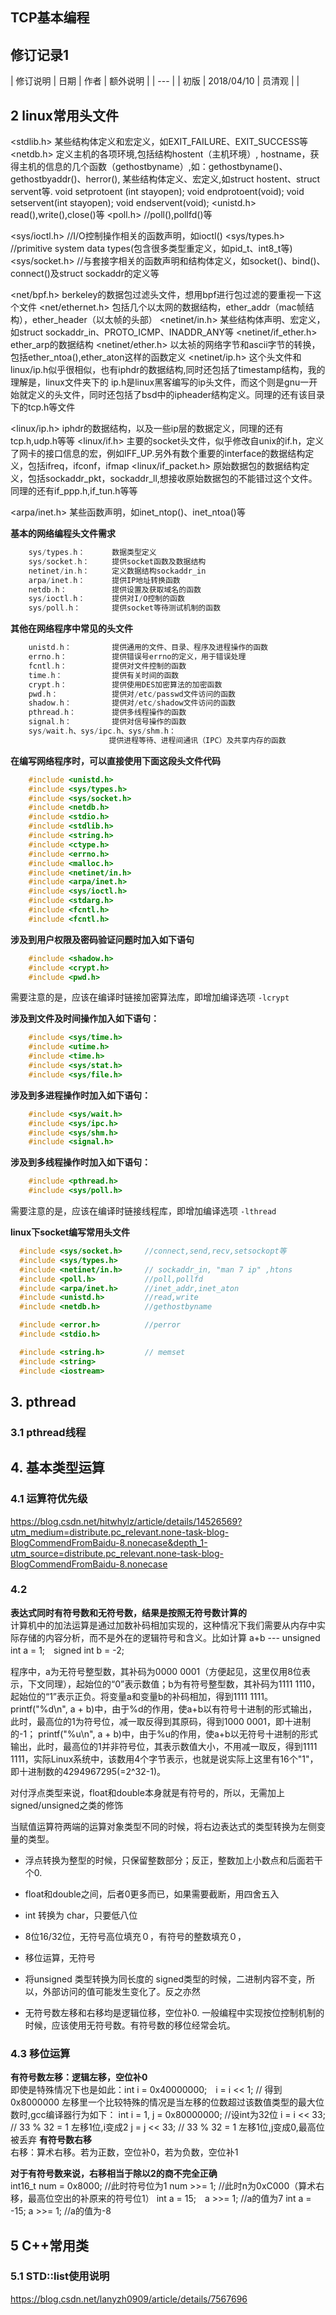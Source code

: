 ## TCP基本编程

##  修订记录1
| 修订说明 | 日期 | 作者 | 额外说明 |
| --- |
| 初版 | 2018/04/10 | 员清观 |  |


## 2 linux常用头文件

<stdlib.h>            某些结构体定义和宏定义，如EXIT_FAILURE、EXIT_SUCCESS等
<netdb.h>             定义主机的各项环境,包括结构hostent（主机环境）, hostname，获得主机的信息的几个函数（gethostbyname）,如：gethostbyname()、gethostbyaddr()、herror(), 某些结构体定义、宏定义,如struct hostent、struct servent等. void setprotoent (int stayopen); void endprotoent(void); void setservent(int stayopen); void endservent(void);
<unistd.h>            read(),write(),close()等
<poll.h>              //poll(),pollfd()等

<sys/ioctl.h>         //I/O控制操作相关的函数声明，如ioctl()
<sys/types.h>         //primitive system data types(包含很多类型重定义，如pid_t、int8_t等)
<sys/socket.h>        //与套接字相关的函数声明和结构体定义，如socket()、bind()、connect()及struct sockaddr的定义等

<net/bpf.h>           berkeley的数据包过滤头文件，想用bpf进行包过滤的要重视一下这个文件
<net/ethernet.h>      包括几个以太网的数据结构，ether_addr（mac帧结构），ether_header（以太帧的头部）
<netinet/in.h>        某些结构体声明、宏定义，如struct sockaddr_in、PROTO_ICMP、INADDR_ANY等
<netinet/if_ether.h>  ether_arp的数据结构
<netinet/ether.h>     以太祯的网络字节和ascii字节的转换，包括ether_ntoa(),ether_aton这样的函数定义
<netinet/ip.h>        这个头文件和linux/ip.h似乎很相似，也有iphdr的数据结构,同时还包括了timestamp结构，我的理解是，linux文件夹下的 ip.h是linux黑客编写的ip头文件，而这个则是gnu一开始就定义的头文件，同时还包括了bsd中的ipheader结构定义。同理的还有该目录下的tcp.h等文件

<linux/ip.h>          iphdr的数据结构，以及一些ip层的数据定义，同理的还有tcp.h,udp.h等等
<linux/if.h>          主要的socket头文件，似乎修改自unix的if.h，定义了网卡的接口信息的宏，例如IFF_UP.另外有数个重要的interface的数据结构定义，包括ifreq，ifconf，ifmap
<linux/if_packet.h>   原始数据包的数据结构定义，包括sockaddr_pkt，sockaddr_ll,想接收原始数据包的不能错过这个文件。同理的还有if_ppp.h,if_tun.h等等

<arpa/inet.h>         某些函数声明，如inet_ntop()、inet_ntoa()等

**基本的网络编程头文件需求**<br>
```cpp
    sys/types.h：      数据类型定义
    sys/socket.h：     提供socket函数及数据结构
    netinet/in.h：     定义数据结构sockaddr_in
    arpa/inet.h：      提供IP地址转换函数
    netdb.h：          提供设置及获取域名的函数
    sys/ioctl.h：      提供对I/O控制的函数
    sys/poll.h：       提供socket等待测试机制的函数
```

**其他在网络程序中常见的头文件**<br>
```cpp
    unistd.h：         提供通用的文件、目录、程序及进程操作的函数
    errno.h：          提供错误号errno的定义，用于错误处理
    fcntl.h：          提供对文件控制的函数
    time.h：           提供有关时间的函数
    crypt.h：          提供使用DES加密算法的加密函数
    pwd.h：            提供对/etc/passwd文件访问的函数
    shadow.h：         提供对/etc/shadow文件访问的函数
    pthread.h：        提供多线程操作的函数
    signal.h：         提供对信号操作的函数
    sys/wait.h、sys/ipc.h、sys/shm.h：
                      提供进程等待、进程间通讯（IPC）及共享内存的函数
```

**在编写网络程序时，可以直接使用下面这段头文件代码**
```cpp
    #include <unistd.h>
    #include <sys/types.h>
    #include <sys/socket.h>
    #include <netdb.h>
    #include <stdio.h>
    #include <stdlib.h>
    #include <string.h>
    #include <ctype.h>
    #include <errno.h>
    #include <malloc.h>
    #include <netinet/in.h>
    #include <arpa/inet.h>
    #include <sys/ioctl.h>
    #include <stdarg.h>
    #include <fcntl.h>
    #include <fcntl.h>
```

**涉及到用户权限及密码验证问题时加入如下语句**<br>
```cpp
    #include <shadow.h>
    #include <crypt.h>
    #include <pwd.h>
```
需要注意的是，应该在编译时链接加密算法库，即增加编译选项 `-lcrypt`

**涉及到文件及时间操作加入如下语句：**
```cpp
    #include <sys/time.h>
    #include <utime.h>
    #include <time.h>
    #include <sys/stat.h>
    #include <sys/file.h>
```
**涉及到多进程操作时加入如下语句：**<br>
```cpp
    #include <sys/wait.h>
    #include <sys/ipc.h>
    #include <sys/shm.h>
    #include <signal.h>
```

**涉及到多线程操作时加入如下语句：**<br>
```cpp
    #include <pthread.h>
    #include <sys/poll.h>
```
需要注意的是，应该在编译时链接线程库，即增加编译选项 `-lthread`

**linux下socket编写常用头文件**
```cpp
  #include <sys/socket.h>     //connect,send,recv,setsockopt等
  #include <sys/types.h>
  #include <netinet/in.h>     // sockaddr_in, "man 7 ip" ,htons
  #include <poll.h>           //poll,pollfd
  #include <arpa/inet.h>      //inet_addr,inet_aton
  #include <unistd.h>         //read,write
  #include <netdb.h>          //gethostbyname

  #include <error.h>          //perror
  #include <stdio.h>

  #include <string.h>         // memset
  #include <string>
  #include <iostream>
```

## 3. pthread
### 3.1 pthread线程
## 4. 基本类型运算

### 4.1 运算符优先级
  https://blog.csdn.net/hitwhylz/article/details/14526569?utm_medium=distribute.pc_relevant.none-task-blog-BlogCommendFromBaidu-8.nonecase&depth_1-utm_source=distribute.pc_relevant.none-task-blog-BlogCommendFromBaidu-8.nonecase

### 4.2
**表达式同时有符号数和无符号数，结果是按照无符号数计算的**<br>
计算机中的加法运算是通过加数补码相加实现的，这种情况下我们需要从内存中实际存储的内容分析，而不是外在的逻辑符号和含义。比如计算 a+b --- unsigned int a = 1;　signed int b = -2;

程序中，a为无符号整型数，其补码为0000 0001（方便起见，这里仅用8位表示，下文同理），起始位的“0”表示数值；b为有符号整型数，其补码为1111 1110，起始位的“1”表示正负。将变量a和变量b的补码相加，得到1111 1111。
printf("%d\n", a + b)中，由于%d的作用，使a+b以有符号十进制的形式输出，此时，最高位的1为符号位，减一取反得到其原码，得到1000 0001，即十进制的-1；
printf("%u\n", a + b)中，由于%u的作用，使a+b以无符号十进制的形式输出，此时，最高位的1并非符号位，其表示数值大小，不用减一取反，得到1111 1111，实际Linux系统中，该数用4个字节表示，也就是说实际上这里有16个"1"，即十进制数的4294967295(=2^32-1)。


对付浮点类型来说，float和double本身就是有符号的，所以，无需加上signed/unsigned之类的修饰

当赋值运算符两端的运算对象类型不同的时候，将右边表达式的类型转换为左侧变量的类型。
- 浮点转换为整型的时候，只保留整数部分；反正，整数加上小数点和后面若干个0.
- float和double之间，后者0更多而已，如果需要截断，用四舍五入
- int 转换为 char，只要低八位
- 8位16/32位，无符号高位填充０，有符号的整数填充０，
- 移位运算，无符号
- 将unsigned 类型转换为同长度的 signed类型的时候，二进制内容不变，所以，外部访问的值可能发生变化了。反之亦然

- 无符号数左移和右移均是逻辑位移，空位补0. 一般编程中实现按位控制机制的时候，应该使用无符号数。有符号数的移位经常会坑。

### 4.3 移位运算
**有符号数左移：逻辑左移，空位补0**<br>
即使是特殊情况下也是如此：int i = 0x40000000;　i = i << 1; // 得到 0x8000000
左移里一个比较特殊的情况是当左移的位数超过该数值类型的最大位数时,gcc编译器行为如下：
  int i = 1, j = 0x80000000; //设int为32位
  i = i << 33;  // 33 % 32 = 1 左移1位,i变成2
  j = j << 33;  // 33 % 32 = 1 左移1位,j变成0,最高位被丢弃
**有符号数右移**<br>
右移：算术右移。若为正数，空位补0，若为负数，空位补1

**对于有符号数来说，右移相当于除以2的商不完全正确**<br>
  int16_t num = 0x8000; //此时符号位为1
  num >>= 1; //此时n为0xC000（算术右移，最高位空出的补原来的符号位1）
int a = 15;　a >>= 1; //a的值为7
int a = -15; a >>= 1; //a的值为-8

## 5 C++常用类
### 5.1 STD::list使用说明
  https://blog.csdn.net/lanyzh0909/article/details/7567696
